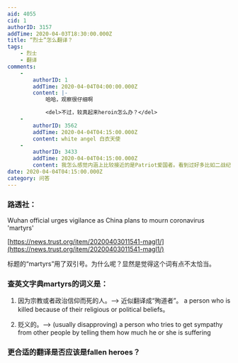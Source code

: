 ```yaml
---
aid: 4055
cid: 1
authorID: 3157
addTime: 2020-04-03T18:30:00.000Z
title: “烈士”怎么翻译？
tags:
    - 烈士
    - 翻译
comments:
    -
        authorID: 1
        addTime: 2020-04-04T04:00:00.000Z
        content: |-
            哈哈，观察很仔细啊

            <del>不过，较真起来heroin怎么办？</del>
    -
        authorID: 3562
        addTime: 2020-04-04T04:15:00.000Z
        content: white angel 白衣天使
    -
        authorID: 3433
        addTime: 2020-04-04T04:15:00.000Z
        content: 我怎么感觉内涵上比较接近的是Patriot爱国者。看到过好多比如二战纪念博物馆里，提到英雄人物英勇牺牲就喜欢说他是个Patriot。
date: 2020-04-04T04:15:00.000Z
category: 问答
---
```


### [](#%E8%B7%AF%E9%80%8F%E7%A4%BE)路透社：

Wuhan official urges vigilance as China plans to mourn coronavirus 'martyrs'

[https://news.trust.org/item/20200403011541-magl1/](https://news.trust.org/item/20200403011541-magl1/)

标题的“martyrs”用了双引号。为什么呢？显然是觉得这个词有点不太恰当。

### [](#%E6%9F%A5%E8%8B%B1%E6%96%87%E5%AD%97%E5%85%B8martyrs%E7%9A%84%E8%AF%8D%E4%B9%89%E6%98%AF)查英文字典martyrs的词义是：

1.  因为宗教或者政治信仰而死的人。——> 近似翻译成“殉道者”。 a person who is killed because of their religious or political beliefs。
    
2.  贬义的。——> (usually disapproving) a person who tries to get sympathy from other people by telling them how much he or she is suffering
    

### [](#%E6%9B%B4%E5%90%88%E9%80%82%E7%9A%84%E7%BF%BB%E8%AF%91%E6%98%AF%E5%90%A6%E5%BA%94%E8%AF%A5%E6%98%AFfallen-heroes)更合适的翻译是否应该是fallen heroes？
